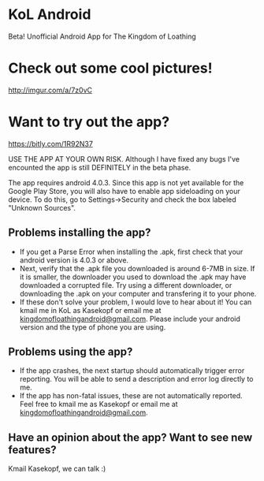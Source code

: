 # KoL Android
Beta! Unofficial Android App for The Kingdom of Loathing

# Check out some cool pictures!
http://imgur.com/a/7z0vC

# Want to try out the app?
https://bitly.com/1R92N37

USE THE APP AT YOUR OWN RISK. Although I have fixed any bugs I've encounted the app is still DEFINITELY in the beta phase.

The app requires android 4.0.3. Since this app is not yet available for the Google Play Store, you will also have to enable app sideloading on your device. To do this, go to Settings->Security and check the box labeled "Unknown Sources".

## Problems installing the app?
* If you get a Parse Error when installing the .apk, first check that your android version is 4.0.3 or above.
* Next, verify that the .apk file you downloaded is around 6-7MB in size. If it is smaller, the downloader you used to download the .apk may have downloaded a corrupted file. Try using a different downloader, or downloading the .apk on your computer and transfering it to your phone.
* If these don't solve your problem, I would love to hear about it! You can kmail me in KoL as Kasekopf or email me at kingdomofloathingandroid@gmail.com. Please include your android version and the type of phone you are using.

## Problems using the app?
* If the app crashes, the next startup should automatically trigger error reporting. You will be able to send a description and error log directly to me.
* If the app has non-fatal issues, these are not automatically reported. Feel free to kmail me as Kasekopf or email me at kingdomofloathingandroid@gmail.com.

## Have an opinion about the app? Want to see new features?
Kmail Kasekopf, we can talk :)
